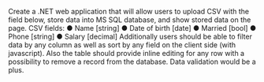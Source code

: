 Create a .NET web application that will allow users to upload CSV with the field below, store
data into MS SQL database, and show stored data on the page.
CSV fields:
● Name [string]
● Date of birth [date]
● Married [bool]
● Phone [string]
● Salary [decimal]
Additionally users should be able to filter data by any column as well as sort by any field on the
client side (with javascript).
Also the table should provide inline editing for any row with a possibility to remove a record from
the database. Data validation would be a plus.
